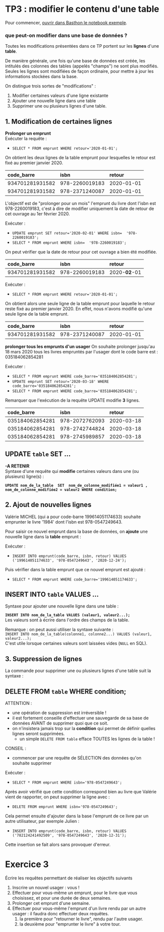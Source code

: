 # TP3 : modifier le contenu d'une table

Pour commencer, [ouvrir dans Basthon le notebook exemple](https://notebook.basthon.fr/?kernel=sql&from=https://raw.githubusercontent.com/thfruchart/tnsi/main/03/exemple.ipynb&module=https://raw.githubusercontent.com/thfruchart/tnsi/main/03/livres.sql).

### que peut-on modifier dans une base de données ? 

Toutes les modifications présentées dans ce TP portent sur les **lignes** d'une **table**.

De manière générale, une fois qu'une base de données est créée, les intitulés des colonnes des tables (appelés "champs") ne sont plus modifiés. 
Seules les lignes sont modifiées de façon ordinaire, pour mettre à jour les informations stockées dans la base.

On distingue trois sortes de "modifications" :
1. Modifier certaines valeurs d'une ligne existante
2. Ajouter une nouvelle ligne dans une table
3. Supprimer une ou plusieurs lignes d'une table.



## 1. Modification de certaines lignes

**Prolonger un emprunt**  
Exécuter la requête : 
* `SELECT * FROM emprunt WHERE retour='2020-01-01';`

On obtient les deux lignes de la table emprunt pour lesquelles le retour est fixé au premier janvier 2020.

|code_barre	|isbn	|retour	|
|:--|:--|:--|
|934701281931582	|978-2260019183	|2020-01-01	|
|934701281931582	|978-2371240087	|2020-01-01|


L'objectif est de "prolonger  pour un mois" l'emprunt du livre dont l'isbn est 978-2260019183, c'est à dire de modifier uniquement la date de retour de cet ouvrage au 1er février 2020.

Exécuter : 
* `UPDATE emprunt SET retour='2020-02-01' WHERE isbn=  '978-2260019183';`
* `SELECT * FROM emprunt WHERE isbn=  '978-2260019183';`

On peut vérifier que la date de retour pour cet ouvrage a bien été modifiée.

|code_barre	|isbn	|retour	|
|:--|:--|:--|
|934701281931582	|978-2260019183	|2020-**02**-01|

Exécuter : 
* `SELECT * FROM emprunt WHERE retour='2020-01-01';`

On obtient alors une seule ligne de la table emprunt pour laquelle le retour reste fixé au premier janvier 2020. 
En effet, nous n'avons modifié qu'une seule ligne de la table emprunt. 

|code_barre	|isbn	|retour	|
|:--|:--|:--|
|934701281931582	|978-2371240087	|2020-01-01|


**prolonger tous les emprunts d'un usager**
On souhaite prolonger jusqu'au 18 mars 2020 tous les livres empruntés par l'usager dont le code barre est : 035184062854281

Exécuter : 
* `SELECT * FROM emprunt WHERE code_barre='035184062854281';`
* `UPDATE emprunt SET retour='2020-03-18' WHERE code_barre='035184062854281';`
* `SELECT * FROM emprunt WHERE code_barre='035184062854281';`



Remarquer que l'exécution de la requête UPDATE modifie **3** lignes. 

|code_barre	|isbn	|retour	|
|:--|:--|:--|	
|035184062854281|	978-2072762093|	2020-03-18	|
|035184062854281|	978-2742744824|	2020-03-18	|
|035184062854281|	978-2745989857|	2020-03-18	|

## UPDATE `table` SET ...
**-A RETENIR**  
Syntaxe d'une requête qui **modifie** certaines valeurs dans une (ou plusieurs) ligne(s) :

**`UPDATE nom_de_la_table  SET  nom_de_colonne_modifiée1 = valeur1 , nom_de_colonne_modifiée2 = valeur2 WHERE condition;`**

## 2. Ajout de nouvelles lignes
Valérie MICHEL (qui a pour code-barre 199614051174633) souhaite emprunter le livre '1984' dont l'isbn  est 978-0547249643.

Pour saisir ce nouvel emprunt dans la base de données, on **ajoute** une nouvelle ligne dans la **table** emprunt :

Exécuter : 
* `INSERT INTO emprunt(code_barre, isbn, retour) VALUES ('199614051174633', '978-0547249643', '2020-12-24');`

Puis vérifier dans la table emprunt que ce nouvel emprunt est ajouté : 
* `SELECT * FROM emprunt WHERE code_barre='199614051174633';`

## INSERT INTO `table` VALUES ... 
Syntaxe pour ajouter une nouvelle ligne dans une table : 

**`INSERT INTO nom_de_la_table VALUES (valeur1, valeur2...);`**  
Les valeurs sont à écrire dans l'ordre des champs de la table.  

Remarque : on peut aussi utiliser la syntaxe suivante :  
`INSERT INTO nom_de_la_table(colonne1, colonne2...) VALUES (valeur1, valeur2...);`  
C'est utile lorsque certaines valeurs sont laissées vides (`NULL` en SQL).


## 3. Suppression de lignes
La commande pour supprimer une ou plusieurs lignes d'une table suit la syntaxe : 

## DELETE FROM `table` WHERE condition;

ATTENTION : 
* une opération de suppression est irréversible ! 
* il est fortement conseille d'effectuer une sauvegarde de sa base de données AVANT de supprimer quoi que ce soit.
* on n'insistera jamais trop sur la **condition** qui permet de définir quelles lignes seront supprimées.
   * un simple `DELETE FROM table` efface TOUTES les lignes de la table ! 

CONSEIL : 
*  commencer par une requête de SÉLECTION des données qu'on souhaite supprimer

Exécuter : 
* `SELECT * FROM emprunt WHERE isbn='978-0547249643';`

Après avoir vérifié que cette condition correspond bien au livre que Valérie vient de rapporter, on peut supprimer la ligne avec : 
* `DELETE FROM emprunt WHERE isbn='978-0547249643';`

Cela permet ensuite d'ajouter dans la base l'emprunt de ce livre par un autre utilisateur, par exemple Julien :
* `INSERT INTO emprunt(code_barre, isbn, retour) VALUES ('782124241492509', '978-0547249643', '2020-12-31');`

Cette insertion se fait alors sans provoquer d'erreur.

# Exercice 3
Écrire les requêtes permettant de réaliser les objectifs suivants
1. Inscrire un nouvel usager : vous !
2. Effectuer pour vous-même un emprunt, pour le livre que vous choisissez, et pour une durée de deux semaines. 
3. Prolonger cet emprunt d'une semaine.
4. Effectuer pour vous-même l'emprunt d'un livre rendu par un autre usager : il faudra donc effectuer deux requêtes.
   1. la première pour "retourner le livre", rendu par l'autre usager.
   2. la deuxième pour "emprunter le livre" à votre tour. 
